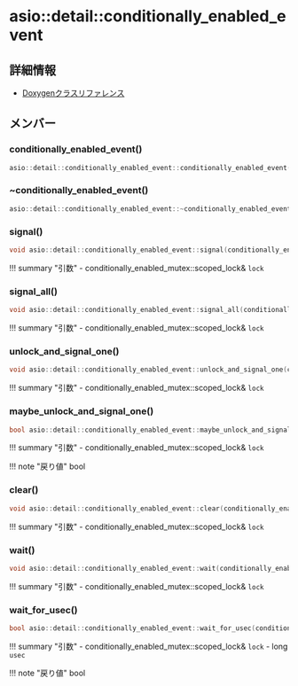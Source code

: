 # asio::detail::conditionally_enabled_event



## 詳細情報

- [Doxygenクラスリファレンス](https://lang-ship.com/reference/ESP32/latest/classasio_1_1detail_1_1conditionally__enabled__event.html)

## メンバー

### conditionally_enabled_event()



```c
asio::detail::conditionally_enabled_event::conditionally_enabled_event()
```



### ~conditionally_enabled_event()



```c
asio::detail::conditionally_enabled_event::~conditionally_enabled_event()
```



### signal()



```c
void asio::detail::conditionally_enabled_event::signal(conditionally_enabled_mutex::scoped_lock &lock)
```

!!! summary "引数"
	- conditionally_enabled_mutex::scoped_lock& `lock` 



### signal_all()



```c
void asio::detail::conditionally_enabled_event::signal_all(conditionally_enabled_mutex::scoped_lock &lock)
```

!!! summary "引数"
	- conditionally_enabled_mutex::scoped_lock& `lock` 



### unlock_and_signal_one()



```c
void asio::detail::conditionally_enabled_event::unlock_and_signal_one(conditionally_enabled_mutex::scoped_lock &lock)
```

!!! summary "引数"
	- conditionally_enabled_mutex::scoped_lock& `lock` 



### maybe_unlock_and_signal_one()



```c
bool asio::detail::conditionally_enabled_event::maybe_unlock_and_signal_one(conditionally_enabled_mutex::scoped_lock &lock)
```

!!! summary "引数"
	- conditionally_enabled_mutex::scoped_lock& `lock` 

!!! note "戻り値"
	bool



### clear()



```c
void asio::detail::conditionally_enabled_event::clear(conditionally_enabled_mutex::scoped_lock &lock)
```

!!! summary "引数"
	- conditionally_enabled_mutex::scoped_lock& `lock` 



### wait()



```c
void asio::detail::conditionally_enabled_event::wait(conditionally_enabled_mutex::scoped_lock &lock)
```

!!! summary "引数"
	- conditionally_enabled_mutex::scoped_lock& `lock` 



### wait_for_usec()



```c
bool asio::detail::conditionally_enabled_event::wait_for_usec(conditionally_enabled_mutex::scoped_lock &lock, long usec)
```

!!! summary "引数"
	- conditionally_enabled_mutex::scoped_lock& `lock` 
	- long `usec` 

!!! note "戻り値"
	bool



